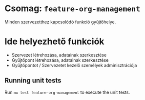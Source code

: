 # Csomag: `feature-org-management`

Minden szervezetthez kapcsolódó funkció gyűjtőhelye.

# Ide helyezhető funkciók

- Szervezet létrehozása, adatainak szerkesztése
- Gyűjtőpont létrehozása, adatainak szerkesztése
- Gyűjtőpontot / Szervezetet kezelő személyek adminisztrációja

## Running unit tests

Run `nx test feature-org-management` to execute the unit tests.
